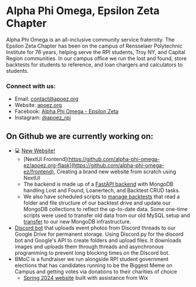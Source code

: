 # Alpha Phi Omega, Epsilon Zeta Chapter
Alpha Phi Omega is an all-inclusive community service fraternity. The Epsilon Zeta Chapter has been on the campus of Rensselaer Polytechnic Institute for 76 years, helping serve the RPI students, Troy NY, and Capital Region communities. In our campus office we run the lost and found, store backtests for students to reference, and loan chargers and calculators to students.

### Connect with us:
- Email: contact@apoez.org
- Website: [apoez.org](https://apoez.org)
- Facebook: [Alpha Phi Omega - Epsilon Zeta](https://www.facebook.com/APOatRPI)
- Instagram: [@apoez_rpi](https://www.instagram.com/apoez_rpi/)

##  On Github we are currently working on:
- :computer: [New Website!](https://apoez.org)
  - [NextUI Frontend](https://github.com/alpha-phi-omega-ez/apoez.org-flask](https://github.com/alpha-phi-omega-ez/frontend), Creating a brand new website from scratch using NextUI
  - The backend is made up of a [FastAPI backend](https://github.com/alpha-phi-omega-ez/backend) with MongoDB handling Lost and Found, Loanertech, and Backtest CRUD tasks.
  - We also have scheduled scripts to [manage backtests](https://github.com/alpha-phi-omega-ez/backtest-compilation) that read a folder and file structure of our backtest drive and update our MongoDB collections to reflect the up-to-date data. Some one-time scripts were used to transfer old data from our old MySQL setup and [transfer](https://github.com/alpha-phi-omega-ez/transfer) to our new MongoDB infrastructure.
- [Discord bot](https://github.com/alpha-phi-omega-ez/photo-discord-bot) that uploads event photos from Discord threads to our Google Drive for permanent storage. Using Discord.py for the discord bot and Google's API to create folders and upload files. It downloads images and uploads them through threads and asynchronous programming to prevent long blocking times on the Discord bot.
- BMoC is a fundraiser we run alongside RPI student government elections that has candidates running to be the Biggest Meme on Campus and getting votes via donations to their charities of choice
  - [Spring 2024 website](https://github.com/alpha-phi-omega-ez/BMoC) built with assistance from Wix
